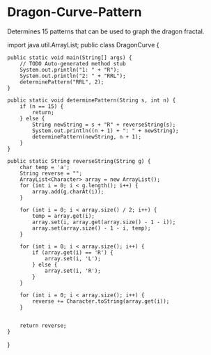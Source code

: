 # Dragon-Curve-Pattern
Determines 15 patterns that can be used to graph the dragon fractal.

import java.util.ArrayList;
public class DragonCurve {

	public static void main(String[] args) {
		// TODO Auto-generated method stub
		System.out.println("1: " + "R");
		System.out.println("2: " + "RRL");
		determinePattern("RRL", 2);
	}
	
	public static void determinePattern(String s, int n) {
		if (n == 15) {
			return;
		} else {
			String newString = s + "R" + reverseString(s);
			System.out.println((n + 1) + ": " + newString);
			determinePattern(newString, n + 1);
		}
	}
	
	public static String reverseString(String g) {
		char temp = 'a';
		String reverse = "";
		ArrayList<Character> array = new ArrayList();
		for (int i = 0; i < g.length(); i++) {
			array.add(g.charAt(i));
		}
		
		for (int i = 0; i < array.size() / 2; i++) {
			temp = array.get(i);
			array.set(i, array.get(array.size() - 1 - i));
			array.set(array.size() - 1 - i, temp);
		}
		
		for (int i = 0; i < array.size(); i++) {
			if (array.get(i) == 'R') {
				array.set(i, 'L');
			} else {
				array.set(i, 'R');
			}
		}
		
		for (int i = 0; i < array.size(); i++) {
			reverse += Character.toString(array.get(i));
		}
		
		
		return reverse;
	}

}

